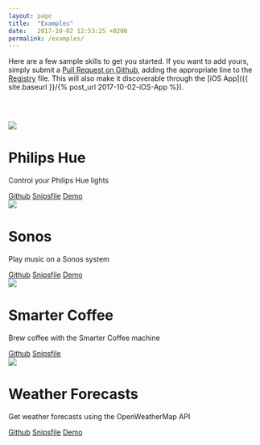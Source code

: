 ```yaml
---
layout: page
title:  "Examples"
date:   2017-10-02 12:53:25 +0200
permalink: /examples/
---
```


Here are a few sample skills to get you started. If you want to add yours, simply submit a [Pull Request on Github](https://github.com/snipsco/snips-skills-registry/pulls), adding the appropriate line to the [Registry](https://github.com/snipsco/snips-skills-registry/blob/master/REGISTRY) file. This will also make it discoverable through the [iOS App]({{ site.baseurl }}/{% post_url 2017-10-02-iOS-App %}).

<div class="skill" style="margin-top:60px">
    <img src="{{ site.baseurl }}/images/skills/Hue.png" srcset="{{ site.baseurl }}/images/skills/Hue@2x.png 2x" />
    <h1>Philips Hue</h1>
    <p>Control your Philips Hue lights</p>
    <div class="links">
        <a href="https://github.com/snipsco/snips-skill-hue"><i class="fa fa fa-github" aria-hidden="true"></i> Github</a>
        <a href="#"><i class="fa fa fa-code" aria-hidden="true"></i> Snipsfile</a>
        <a href="#"><i class="fa fa fa-play" aria-hidden="true"></i> Demo</a>
    </div>
</div>

<div class="skill">
    <img src="{{ site.baseurl }}/images/skills/Sonos.png" srcset="{{ site.baseurl }}/images/skills/Sonos@2x.png 2x" />
    <h1>Sonos</h1>
    <p>Play music on a Sonos system</p>
    <div class="links">
        <a href="https://github.com/snipsco/snips-skill-sonos"><i class="fa fa fa-github" aria-hidden="true"></i> Github</a>
        <a href="#"><i class="fa fa fa-code" aria-hidden="true"></i> Snipsfile</a>
        <a href="https://vimeo.com/237742054"><i class="fa fa fa-play" aria-hidden="true"></i> Demo</a>
    </div>
</div>

<div class="skill">
    <img src="{{ site.baseurl }}/images/skills/Smarter.png" srcset="{{ site.baseurl }}/images/skills/Smarter@2x.png 2x" />
    <h1>Smarter Coffee</h1>
    <p>Brew coffee with the Smarter Coffee machine</p>
    <div class="links">
        <a href="https://github.com/snipsco/snips-skill-smartercoffee"><i class="fa fa fa-github" aria-hidden="true"></i> Github</a>
        <a href="#"><i class="fa fa fa-code" aria-hidden="true"></i> Snipsfile</a>
    </div>
</div>

<div class="skill">
    <img src="{{ site.baseurl }}/images/skills/OWM.png" srcset="{{ site.baseurl }}/images/skills/OWM@2x.png 2x" />
    <h1>Weather Forecasts</h1>
    <p>Get weather forecasts using the OpenWeatherMap API</p>
    <div class="links">
        <a href="https://github.com/snipsco/snips-skill-owm"><i class="fa fa fa-github" aria-hidden="true"></i> Github</a>
        <a href="#"><i class="fa fa fa-code" aria-hidden="true"></i> Snipsfile</a>
        <a href="#"><i class="fa fa fa-play" aria-hidden="true"></i> Demo</a>
    </div>
</div>
